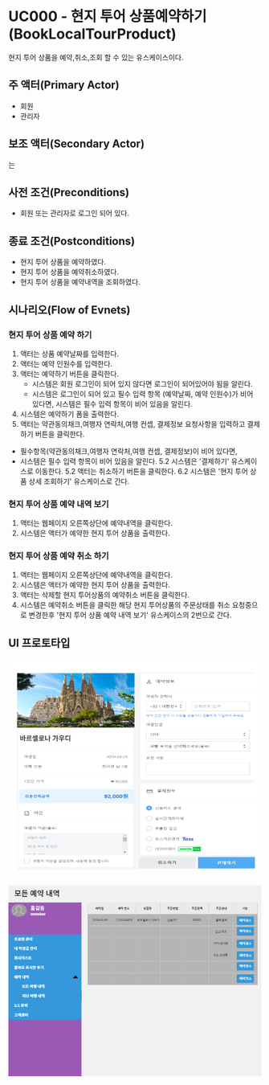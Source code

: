# UC000 - 현지 투어 상품예약하기  (BookLocalTourProduct)

현지 투어 상품을 예약,취소,조회 할 수 있는 유스케이스이다.
## 주 액터(Primary Actor)

- 회원
- 관리자
## 보조 액터(Secondary Actor)
는
## 사전 조건(Preconditions)

  - 회원 또는 관리자로 로그인 되어 있다.
## 종료 조건(Postconditions)

- 현지 투어 상품을 예약하였다.
- 현지 투어 상품을 예약취소하였다.
- 현지 투어 상품을 예약내역을 조회하였다.

## 시나리오(Flow of Evnets)

### 현지 투어 상품 예약 하기

1. 액터는 상품 예약날짜를 입력한다.
2. 액터는 예약 인원수를 입력한다.
3. 액터는 예약하기 버튼을 클릭한다.
   - 시스템은 회원 로그인이 되어 있지 않다면 로그인이 되어있어야 됨을 알린다.
   - 시스템은 로그인이 되어 있고 필수 입력 항목 (예약날짜, 예약 인원수)가 비어 있다면,
     시스템은 필수 입력 항목이 비어 있음을 알린다.
4. 시스템은 예약하기 폼을 출력한다.
5. 액터는 약관동의채크,여행자 연락처,여행 컨셉, 결제정보 요청사항을 입력하고 결제하기 버튼을 클릭한다.
 - 필수항목(약관동의채크,여행자 연락처,여행 컨셉, 결제정보)이 비어 있다면,
  - 시스템은 필수 입력 항목이 비어 있음을 알린다.
5.2 시스템은 '결제하기' 유스케이스로 이동한다.
5.2 액터는 취소하기 버튼을 클릭한다.
6.2 시스템은 '현지 투어 상품 상세 조회하기' 유스케이스로 간다.


### 현지 투어 상품 예약 내역 보기
1. 액터는 웹페이지 오른쪽상단에 예약내역을 클릭한다.
2. 시스템은 액터가 예약한 현지 투어 상품을 출력한다.


### 현지 투어 상품 예약 취소 하기
1. 액터는 웹페이지 오른쪽상단에 예약내역을 클릭한다.
2. 시스템은 액터가 예약한 현지 투어 상품을 출력한다.
3. 액터는 삭제할 현지 투어상품의 예약취소 버튼을 클릭한다.
4. 시스템은 예약취소 버튼을 클릭한 해당 현지 투어상품의 주문상태를 취소 요청중으로 변경한후
   '현지 투어 상품 예약 내역 보기' 유스케이스의 2번으로 간다.


## UI 프로토타입

###
![현지 투어 상품 예약](./images/uc015-BookLocalTourProduct01.png)
###
![현지 투어 상품 예약내역](./images/uc015-BookLocalTourProduct02.png)
